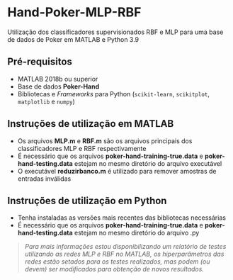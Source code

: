 # Hand-Poker-MLP-RBF
 Utilização dos classificadores supervisionados RBF e MLP para uma base de dados de Poker em MATLAB e Python 3.9
 
 ## Pré-requisitos 
  - MATLAB 2018b ou superior
  - Base de dados **Poker-Hand** 
  - Bibliotecas e *Frameworks* para Python (`scikit-learn`, `scikitplot`, `matplotlib` e `numpy`)

## Instruções de utilização em MATLAB
  - Os arquivos **MLP.m** e **RBF.m** são os arquivos principais dos classificadores MLP e RBF respectivamente
  - É necessário que os arquivos **poker-hand-training-true.data** e **poker-hand-testing.data** estejam no mesmo diretório do arquivo executável
  - O executável **reduzirbanco.m** é utilizado para remover amostras de entradas inválidas
## Instruções de utilização em Python
  - Tenha instaladas as versões mais recentes das bibliotecas necessárias
  - É necessário que os arquivos **poker-hand-training-true.data** e **poker-hand-testing.data** estejam no mesmo diretório do arquivo .py

   >*Para mais informações estou disponibilizando um relatório de testes utilizando as redes MLP  e RBF no MATLAB, os hiperparâmetros das redes estão setados para os testes realizados, mas podem (ou devem) ser modificados para obtenção de novos resultados.*
